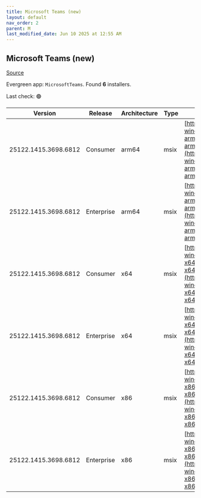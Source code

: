 ```yaml
---
title: Microsoft Teams (new)
layout: default
nav_order: 2
parent: M
last_modified_date: Jun 10 2025 at 12:55 AM
---
```


## Microsoft Teams (new)

[Source](https://www.microsoft.com/teams)

Evergreen app: `MicrosoftTeams`. Found **6** installers.

Last check: 🟢

| Version              | Release    | Architecture | Type | URI                                                                                                                                                                                                                                  |
| -------------------- | ---------- | ------------ | ---- | ------------------------------------------------------------------------------------------------------------------------------------------------------------------------------------------------------------------------------------ |
| 25122.1415.3698.6812 | Consumer   | arm64        | msix | [https://installer.teams.static.microsoft/production-windows-arm64/25122.1415.3698.6812/MicrosoftTeams-arm64.msix](https://installer.teams.static.microsoft/production-windows-arm64/25122.1415.3698.6812/MicrosoftTeams-arm64.msix) |
| 25122.1415.3698.6812 | Enterprise | arm64        | msix | [https://installer.teams.static.microsoft/production-windows-arm64/25122.1415.3698.6812/MSTeams-arm64.msix](https://installer.teams.static.microsoft/production-windows-arm64/25122.1415.3698.6812/MSTeams-arm64.msix)               |
| 25122.1415.3698.6812 | Consumer   | x64          | msix | [https://installer.teams.static.microsoft/production-windows-x64/25122.1415.3698.6812/MicrosoftTeams-x64.msix](https://installer.teams.static.microsoft/production-windows-x64/25122.1415.3698.6812/MicrosoftTeams-x64.msix)         |
| 25122.1415.3698.6812 | Enterprise | x64          | msix | [https://installer.teams.static.microsoft/production-windows-x64/25122.1415.3698.6812/MSTeams-x64.msix](https://installer.teams.static.microsoft/production-windows-x64/25122.1415.3698.6812/MSTeams-x64.msix)                       |
| 25122.1415.3698.6812 | Consumer   | x86          | msix | [https://installer.teams.static.microsoft/production-windows-x86/25122.1415.3698.6812/MicrosoftTeams-x86.msix](https://installer.teams.static.microsoft/production-windows-x86/25122.1415.3698.6812/MicrosoftTeams-x86.msix)         |
| 25122.1415.3698.6812 | Enterprise | x86          | msix | [https://installer.teams.static.microsoft/production-windows-x86/25122.1415.3698.6812/MSTeams-x86.msix](https://installer.teams.static.microsoft/production-windows-x86/25122.1415.3698.6812/MSTeams-x86.msix)                       |
